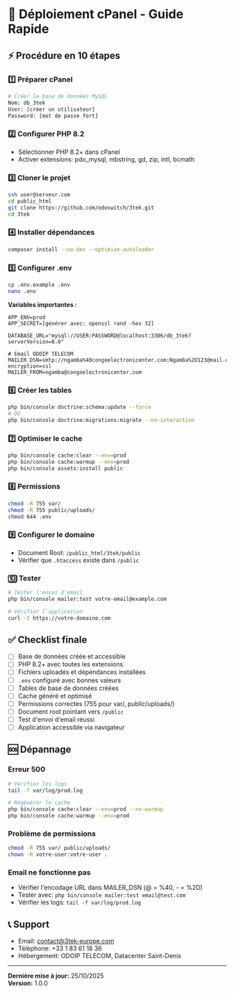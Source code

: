 # 🚀 Déploiement cPanel - Guide Rapide

## ⚡ Procédure en 10 étapes

### 1️⃣ Préparer cPanel
```bash
# Créer la base de données MySQL
Nom: db_3tek
User: [créer un utilisateur]
Password: [mot de passe fort]
```

### 2️⃣ Configurer PHP 8.2
- Sélectionner PHP 8.2+ dans cPanel
- Activer extensions: pdo_mysql, mbstring, gd, zip, intl, bcmath

### 3️⃣ Cloner le projet
```bash
ssh user@serveur.com
cd public_html
git clone https://github.com/odoswitch/3tek.git
cd 3tek
```

### 4️⃣ Installer dépendances
```bash
composer install --no-dev --optimize-autoloader
```

### 5️⃣ Configurer .env
```bash
cp .env.example .env
nano .env
```

**Variables importantes :**
```env
APP_ENV=prod
APP_SECRET=[générer avec: openssl rand -hex 32]

DATABASE_URL="mysql://USER:PASSWORD@localhost:3306/db_3tek?serverVersion=8.0"

# Email ODOIP TELECOM
MAILER_DSN=smtp://ngamba%40congoelectronicenter.com:Ngamba%2D123@mail.congoelectronicenter.com:465?encryption=ssl
MAILER_FROM=ngamba@congoelectronicenter.com
```

### 6️⃣ Créer les tables
```bash
php bin/console doctrine:schema:update --force
# OU
php bin/console doctrine:migrations:migrate --no-interaction
```

### 7️⃣ Optimiser le cache
```bash
php bin/console cache:clear --env=prod
php bin/console cache:warmup --env=prod
php bin/console assets:install public
```

### 8️⃣ Permissions
```bash
chmod -R 755 var/
chmod -R 755 public/uploads/
chmod 644 .env
```

### 9️⃣ Configurer le domaine
- Document Root: `/public_html/3tek/public`
- Vérifier que `.htaccess` existe dans `/public`

### 🔟 Tester
```bash
# Tester l'envoi d'email
php bin/console mailer:test votre-email@example.com

# Vérifier l'application
curl -I https://votre-domaine.com
```

## ✅ Checklist finale

- [ ] Base de données créée et accessible
- [ ] PHP 8.2+ avec toutes les extensions
- [ ] Fichiers uploadés et dépendances installées
- [ ] `.env` configuré avec bonnes valeurs
- [ ] Tables de base de données créées
- [ ] Cache généré et optimisé
- [ ] Permissions correctes (755 pour var/, public/uploads/)
- [ ] Document root pointant vers `/public`
- [ ] Test d'envoi d'email réussi
- [ ] Application accessible via navigateur

## 🆘 Dépannage

### Erreur 500
```bash
# Vérifier les logs
tail -f var/log/prod.log

# Régénérer le cache
php bin/console cache:clear --env=prod --no-warmup
php bin/console cache:warmup --env=prod
```

### Problème de permissions
```bash
chmod -R 755 var/ public/uploads/
chown -R votre-user:votre-user .
```

### Email ne fonctionne pas
- Vérifier l'encodage URL dans MAILER_DSN (@ = %40, - = %2D)
- Tester avec: `php bin/console mailer:test email@test.com`
- Vérifier les logs: `tail -f var/log/prod.log`

## 📞 Support

- Email: contact@3tek-europe.com
- Téléphone: +33 1 83 61 18 36
- Hébergement: ODOIP TELECOM, Datacenter Saint-Denis

---

**Dernière mise à jour:** 25/10/2025  
**Version:** 1.0.0
